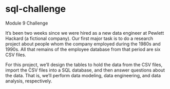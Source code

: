 # sql-challenge
Module 9 Challenge


It’s been two weeks since we were hired as a new data engineer at Pewlett Hackard (a fictional company). Our first major task is to do a research project about people whom the company employed during the 1980s and 1990s. All that remains of the employee database from that period are six CSV files.

For this project, we’ll design the tables to hold the data from the CSV files, import the CSV files into a SQL database, and then answer questions about the data. That is, we’ll perform data modeling, data engineering, and data analysis, respectively.
